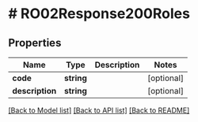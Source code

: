 # # RO02Response200Roles

## Properties

Name | Type | Description | Notes
------------ | ------------- | ------------- | -------------
**code** | **string** |  | [optional]
**description** | **string** |  | [optional]

[[Back to Model list]](../../README.md#models) [[Back to API list]](../../README.md#endpoints) [[Back to README]](../../README.md)
